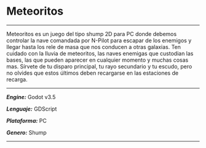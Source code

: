 # Meteoritos

***
Meteoritos es un juego del tipo shump 2D para PC donde debemos controlar
la nave  comandada por N-Pilot para escapar de los enemigos y llegar
hasta los rele de masa que nos conducen a otras galaxias. Ten cuidado
con la lluvia de meteoritos, las naves enemigas que custodian las bases,
las que pueden aparecer en cualquier momento y muchas cosas mas. Sírvete
de tu disparo principal, tu rayo secundario y tu escudo, pero no olvides
que estos últimos deben recargarse en las estaciones de recarga.
***
***Engine:*** Godot v3.5

***Lenguaje:*** GDScript

***Plataforma:*** PC

***Genero:*** Shump
***
